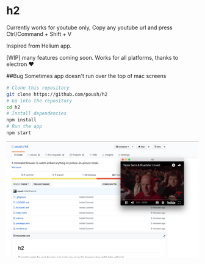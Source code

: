 # h2

Currently works for youtube only, Copy any youtube url and press Ctrl/Command + Shift + V

Inspired from Helium app. 

[WIP] many features coming soon. Works for all platforms, thanks to electron ❤️

##Bug
Sometimes app doesn't run over the top of mac screens


```bash
# Clone this repository
git clone https://github.com/poush/h2
# Go into the repository
cd h2
# Install dependencies
npm install
# Run the app
npm start
```

![sample](img.png)

